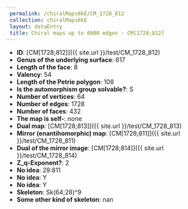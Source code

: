 ```yaml
--- 
 permalink: /chiralMaps6kE/CM_1728_812 
 collection: chiralMaps6kE
 layout: dataEntry
 title: Chiral maps up to 6000 edges - CM[1728;812]
---
```


- **ID**: [CM[1728;812]]({{ site.url }}/test/CM_1728_812)
- **Genus of the underlying surface**: 617
- **Length of the face**: 8
- **Valency**: 54
- **Length of the Petrie polygon**: 108
- **Is the automorphism group solvable?**: S
- **Number of vertices**: 64
- **Number of edges**: 1728
- **Number of faces**: 432
- **The map is self-**: none
- **Dual map**: [CM[1728;813]]({{ site.url }}/test/CM_1728_813)
- **Mirror (enantihomorphic) map**: [CM[1728;811]]({{ site.url }}/test/CM_1728_811)
- **Dual of the mirror image**: [CM[1728;814]]({{ site.url }}/test/CM_1728_814)
- **Z_q-Exponent?**: 2
- **No idea**:  29:811
- **No idea**: Y
- **No idea**: Y
- **Skeleton**: Sk(64;28)^9
- **Some other kind of skeleton**: nan
